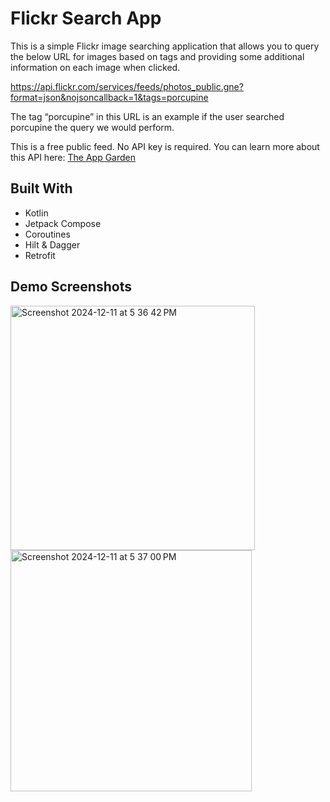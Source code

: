 # Flickr Search App

This is a simple Flickr image searching application that allows you to query the below URL for images based on tags and providing some additional information on each image when clicked.

https://api.flickr.com/services/feeds/photos_public.gne?format=json&nojsoncallback=1&tags=porcupine

The tag “porcupine” in this URL is an example if the user searched porcupine the query we would perform.

This is a free public feed. No API key is required. You can learn more about this API here: [The App
Garden](https://www.flickr.com/services/feeds/docs/photos_public/)

## Built With

  - Kotlin
  - Jetpack Compose
  - Coroutines
  - Hilt & Dagger
  - Retrofit

## Demo Screenshots
<img width="391" alt="Screenshot 2024-12-11 at 5 36 42 PM" src="https://github.com/user-attachments/assets/39640dab-2c2f-469a-811e-97dbde3bf474" />
<img width="386" alt="Screenshot 2024-12-11 at 5 37 00 PM" src="https://github.com/user-attachments/assets/d2d64b5a-ed68-4663-9b22-f430277fcdb2" />
